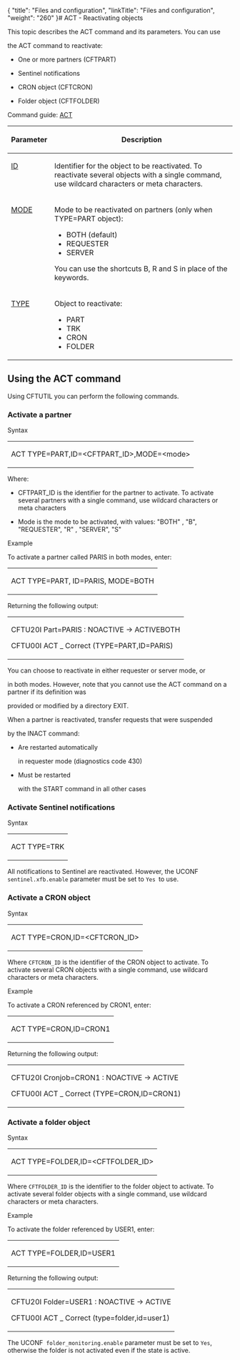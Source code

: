 {
    "title": "Files and configuration",
    "linkTitle": "Files and configuration",
    "weight": "260"
}# <span id="ACT___Reactivating_objects"></span>ACT - Reactivating objects

This topic describes the ACT command and its parameters. You can use
the ACT command to reactivate:

-   One or more partners (CFTPART)
-   Sentinel notifications
-   CRON object (CFTCRON)
-   Folder object (CFTFOLDER)

Command guide: [ACT](../../command_summary)

<table cellspacing="0">
   <col/>
   <col/>
   <thead>
      <tr>
         <th>
            <p>Parameter</p>
</th>
         <th>
            <p>Description</p>
</th>
      </tr>
   </thead>
   <tbody>
      <tr valign="top">
         <td>
            <p><a href="../../command_summary/parameter_intro/id">ID</a> </p>
         </td>
         <td>
            <p>Identifier for the object to be reactivated. To reactivate several objects with a single command, 
 use wildcard 
 characters or meta characters.</p>
         </td>
      </tr>
      <tr valign="top">
         <td colspan="1" rowspan="1">
            <p><a href="../../command_summary/parameter_intro/mode">MODE</a>
</p>
         </td>
         <td colspan="1" rowspan="1">
            <p>Mode to be reactivated on partners (only when TYPE=PART object):</p>
            <ul>
               <li>BOTH (default)               </li>
               <li>REQUESTER               </li>
               <li>SERVER               </li>
            </ul>
            <p>You can use the shortcuts B, R and S in place of the keywords.</p>
         </td>
      </tr>
      <tr valign="top">
         <td colspan="1" rowspan="1">
            <p><a href="../../command_summary/parameter_intro/type">TYPE</a> </p>
         </td>
         <td colspan="1" rowspan="1">
            <p>Object to reactivate:</p>
            <ul>
               <li>PART               </li>
               <li>TRK               </li>
               <li>CRON               </li>
               <li>FOLDER               </li>
            </ul>
         </td>
      </tr>
   </tbody>
</table>

## Using the ACT command

Using CFTUTIL you can perform the following commands.

### Activate a partner

Syntax

<table cellspacing="0">
   <col/>
   <tbody>
      <tr>
         <td>
            <p>ACT TYPE=PART,ID=&lt;CFTPART_ID&gt;,MODE=&lt;mode&gt;</p>
         </td>
      </tr>
   </tbody>
</table>

Where:

-   CFTPART\_ID is the identifier for the partner to activate. To activate several partners with a single command, use wildcard characters or meta characters
-   Mode is the mode to be activated, with values: "BOTH" , "B", "REQUESTER", "R" , "SERVER", "S"

Example

To activate a partner called PARIS in both modes, enter:

<table cellspacing="0">
   <col/>
   <tbody>
      <tr>
         <td>
            <p>ACT TYPE=PART, ID=PARIS, MODE=BOTH</p>
         </td>
      </tr>
   </tbody>
</table>

Returning the following output:

<table cellspacing="0">
   <col/>
   <tbody>
      <tr>
         <td>
            <p>CFTU20I Part=PARIS : NOACTIVE -&gt; ACTIVEBOTH</p>
            <p>CFTU00I ACT _ Correct (TYPE=PART,ID=PARIS)</p>
         </td>
      </tr>
   </tbody>
</table>

You can choose to reactivate in either requester or server mode, or
in both modes. However, note that you cannot use the ACT command on a partner if its definition was
provided or modified by a directory EXIT.

When a partner is reactivated, transfer requests that were suspended
by the INACT command:

-   Are restarted automatically
    in requester mode (diagnostics code 430)
-   Must be restarted
    with the START command in all other cases

### Activate Sentinel notifications

Syntax

<table cellspacing="0">
   <col/>
   <tbody>
      <tr>
         <td>
            <p>ACT TYPE=TRK</p>
         </td>
      </tr>
   </tbody>
</table>

All notifications to Sentinel are reactivated. However, the UCONF` sentinel.xfb.enable` parameter must be set to `Yes `to use.

### Activate a CRON object

Syntax

<table cellspacing="0">
   <col/>
   <tbody>
      <tr>
         <td>
            <p>ACT TYPE=CRON,ID=&lt;CFTCRON_ID&gt;</p>
         </td>
      </tr>
   </tbody>
</table>

Where `CFTCRON_ID` is the identifier of the CRON object to activate. To activate several CRON objects with a single command, use wildcard characters or meta characters.

Example

To activate a CRON referenced by CRON1, enter:

<table cellspacing="0">
   <col/>
   <tbody>
      <tr>
         <td>
            <p>ACT TYPE=CRON,ID=CRON1</p>
         </td>
      </tr>
   </tbody>
</table>

Returning the following output:

<table cellspacing="0">
   <col/>
   <tbody>
      <tr>
         <td>
            <p>CFTU20I Cronjob=CRON1 : NOACTIVE -&gt; ACTIVE</p>
            <p>CFTU00I ACT _ Correct (TYPE=CRON,ID=CRON1)</p>
         </td>
      </tr>
   </tbody>
</table>

### Activate a folder object

Syntax

<table cellspacing="0">
   <col/>
   <tbody>
      <tr>
         <td>
            <p>ACT TYPE=FOLDER,ID=&lt;CFTFOLDER_ID&gt;</p>
         </td>
      </tr>
   </tbody>
</table>

Where `CFTFOLDER_ID` is the identifier to the folder object to activate. To activate several folder objects with a single command, use wildcard characters or meta characters.

Example

To activate the folder referenced by USER1, enter:

<table cellspacing="0">
   <col/>
   <tbody>
      <tr>
         <td>
            <p>ACT TYPE=FOLDER,ID=USER1</p>
         </td>
      </tr>
   </tbody>
</table>

Returning the following output:

<table cellspacing="0">
   <col/>
   <tbody>
      <tr>
         <td>
            <p>CFTU20I Folder=USER1 : NOACTIVE -&gt; ACTIVE</p>
            <p>CFTU00I ACT _ Correct (type=folder,id=user1)</p>
         </td>
      </tr>
   </tbody>
</table>

The UCONF` folder_monitoring.enable` parameter must be set to `Yes`, otherwise the folder is not activated even if the state is active.
